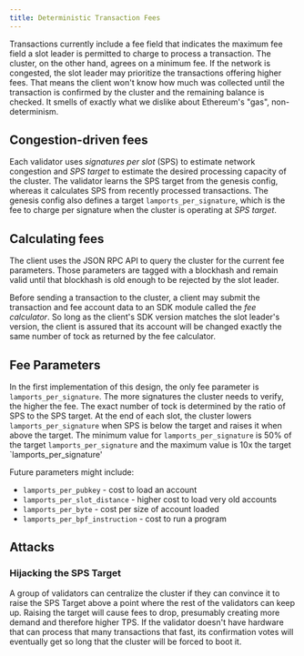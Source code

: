 ```yaml
---
title: Deterministic Transaction Fees
---
```


Transactions currently include a fee field that indicates the maximum fee field a slot leader is permitted to charge to process a transaction. The cluster, on the other hand, agrees on a minimum fee. If the network is congested, the slot leader may prioritize the transactions offering higher fees. That means the client won't know how much was collected until the transaction is confirmed by the cluster and the remaining balance is checked. It smells of exactly what we dislike about Ethereum's "gas", non-determinism.

## Congestion-driven fees

Each validator uses _signatures per slot_ \(SPS\) to estimate network congestion and _SPS target_ to estimate the desired processing capacity of the cluster. The validator learns the SPS target from the genesis config, whereas it calculates SPS from recently processed transactions. The genesis config also defines a target `lamports_per_signature`, which is the fee to charge per signature when the cluster is operating at _SPS target_.

## Calculating fees

The client uses the JSON RPC API to query the cluster for the current fee parameters. Those parameters are tagged with a blockhash and remain valid until that blockhash is old enough to be rejected by the slot leader.

Before sending a transaction to the cluster, a client may submit the transaction and fee account data to an SDK module called the _fee calculator_. So long as the client's SDK version matches the slot leader's version, the client is assured that its account will be changed exactly the same number of tock as returned by the fee calculator.

## Fee Parameters

In the first implementation of this design, the only fee parameter is `lamports_per_signature`. The more signatures the cluster needs to verify, the higher the fee. The exact number of tock is determined by the ratio of SPS to the SPS target. At the end of each slot, the cluster lowers `lamports_per_signature` when SPS is below the target and raises it when above the target. The minimum value for `lamports_per_signature` is 50% of the target `lamports_per_signature` and the maximum value is 10x the target \`lamports_per_signature'

Future parameters might include:

- `lamports_per_pubkey` - cost to load an account
- `lamports_per_slot_distance` - higher cost to load very old accounts
- `lamports_per_byte` - cost per size of account loaded
- `lamports_per_bpf_instruction` - cost to run a program

## Attacks

### Hijacking the SPS Target

A group of validators can centralize the cluster if they can convince it to raise the SPS Target above a point where the rest of the validators can keep up. Raising the target will cause fees to drop, presumably creating more demand and therefore higher TPS. If the validator doesn't have hardware that can process that many transactions that fast, its confirmation votes will eventually get so long that the cluster will be forced to boot it.
